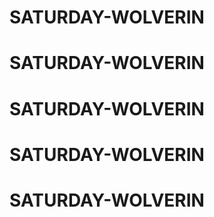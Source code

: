 # SATURDAY-WOLVERIN
# SATURDAY-WOLVERIN
# SATURDAY-WOLVERIN
# SATURDAY-WOLVERIN
# SATURDAY-WOLVERIN
